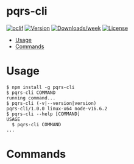 pqrs-cli
========



[![oclif](https://img.shields.io/badge/cli-oclif-brightgreen.svg)](https://oclif.io)
[![Version](https://img.shields.io/npm/v/pqrs-cli.svg)](https://npmjs.org/package/pqrs-cli)
[![Downloads/week](https://img.shields.io/npm/dw/pqrs-cli.svg)](https://npmjs.org/package/pqrs-cli)
[![License](https://img.shields.io/npm/l/pqrs-cli.svg)](https://github.com/DCNick3/pqrs-cli/blob/master/package.json)

<!-- toc -->
* [Usage](#usage)
* [Commands](#commands)
<!-- tocstop -->
# Usage
<!-- usage -->
```sh-session
$ npm install -g pqrs-cli
$ pqrs-cli COMMAND
running command...
$ pqrs-cli (-v|--version|version)
pqrs-cli/1.0.0 linux-x64 node-v16.6.2
$ pqrs-cli --help [COMMAND]
USAGE
  $ pqrs-cli COMMAND
...
```
<!-- usagestop -->
# Commands
<!-- commands -->

<!-- commandsstop -->
